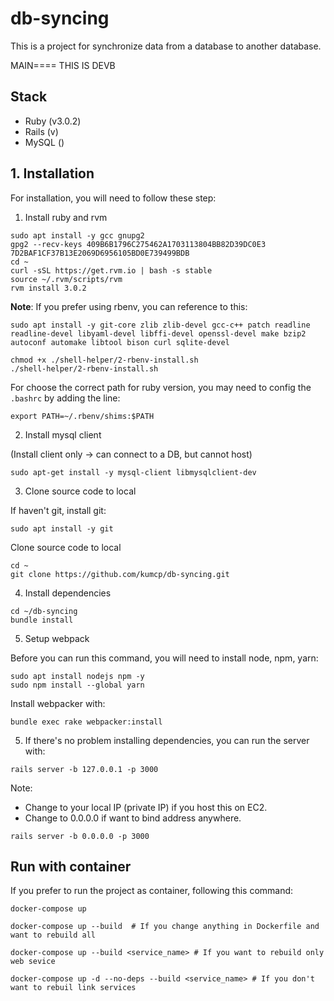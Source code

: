 # db-syncing

This is a project for synchronize data from a database to another database.

MAIN==== THIS IS DEVB

## Stack

-   Ruby (v3.0.2)
-   Rails (v)
-   MySQL ()

## 1. Installation

For installation, you will need to follow these step:

1. Install ruby and rvm

```
sudo apt install -y gcc gnupg2
gpg2 --recv-keys 409B6B1796C275462A1703113804BB82D39DC0E3 7D2BAF1CF37B13E2069D6956105BD0E739499BDB
cd ~
curl -sSL https://get.rvm.io | bash -s stable
source ~/.rvm/scripts/rvm
rvm install 3.0.2
```

**Note**: If you prefer using rbenv, you can reference to this:

```
sudo apt install -y git-core zlib zlib-devel gcc-c++ patch readline readline-devel libyaml-devel libffi-devel openssl-devel make bzip2 autoconf automake libtool bison curl sqlite-devel

chmod +x ./shell-helper/2-rbenv-install.sh
./shell-helper/2-rbenv-install.sh

```

For choose the correct path for ruby version, you may need to config the `.bashrc` by adding the line:

```
export PATH=~/.rbenv/shims:$PATH
```

2. Install mysql client

(Install client only -> can connect to a DB, but cannot host)

```
sudo apt-get install -y mysql-client libmysqlclient-dev
```

3. Clone source code to local

If haven't git, install git: 
```
sudo apt install -y git
```


Clone source code to local
```
cd ~
git clone https://github.com/kumcp/db-syncing.git
```

4. Install dependencies

```
cd ~/db-syncing
bundle install
```

5. Setup webpack

Before you can run this command, you will need to install node, npm, yarn:

```
sudo apt install nodejs npm -y
sudo npm install --global yarn
```

Install webpacker with:

```
bundle exec rake webpacker:install
```

5. If there's no problem installing dependencies, you can run the server with:

```
rails server -b 127.0.0.1 -p 3000
```

Note:
- Change to your local IP (private IP) if you host this on EC2.
- Change to 0.0.0.0 if want to bind address anywhere.
```
rails server -b 0.0.0.0 -p 3000
```

## Run with container

If you prefer to run the project as container, following this command:

```
docker-compose up

docker-compose up --build  # If you change anything in Dockerfile and want to rebuild all

docker-compose up --build <service_name> # If you want to rebuild only web sevice

docker-compose up -d --no-deps --build <service_name> # If you don't want to rebuil link services
```
